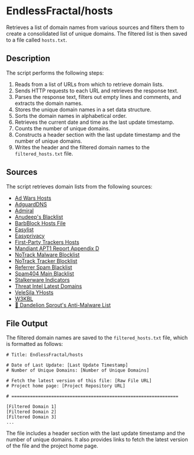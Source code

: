 # EndlessFractal/hosts

Retrieves a list of domain names from various sources and filters them to create a consolidated list of unique domains. The filtered list is then saved to a file called `hosts.txt`.

## Description

The script performs the following steps:

1. Reads from a list of URLs from which to retrieve domain lists.
2. Sends HTTP requests to each URL and retrieves the response text.
3. Parses the response text, filters out empty lines and comments, and extracts the domain names.
4. Stores the unique domain names in a set data structure.
5. Sorts the domain names in alphabetical order.
6. Retrieves the current date and time as the last update timestamp.
7. Counts the number of unique domains.
8. Constructs a header section with the last update timestamp and the number of unique domains.
9. Writes the header and the filtered domain names to the `filtered_hosts.txt` file.

## Sources

The script retrieves domain lists from the following sources:

- [Ad Wars Hosts](https://raw.githubusercontent.com/jdlingyu/ad-wars/master/hosts)
- [AdguardDNS](https://v.firebog.net/hosts/AdguardDNS.txt)
- [Admiral](https://v.firebog.net/hosts/Admiral.txt)
- [Anudeep's Blacklist](https://raw.githubusercontent.com/anudeepND/blacklist/master/adservers.txt)
- [BarbBlock Hosts File](https://paulgb.github.io/BarbBlock/blacklists/hosts-file.txt)
- [Easylist](https://v.firebog.net/hosts/Easylist.txt)
- [Easyprivacy](https://v.firebog.net/hosts/Easyprivacy.txt)
- [First-Party Trackers Hosts](https://hostfiles.frogeye.fr/firstparty-trackers-hosts.txt)
- [Mandiant APT1 Report Appendix D](https://bitbucket.org/ethanr/dns-blacklists/raw/8575c9f96e5b4a1308f2f12394abd86d0927a4a0/bad_lists/Mandiant_APT1_Report_Appendix_D.txt)
- [NoTrack Malware Blocklist](https://gitlab.com/quidsup/notrack-blocklists/-/raw/master/notrack-malware.txt)
- [NoTrack Tracker Blocklist](https://gitlab.com/quidsup/notrack-blocklists/-/raw/master/notrack-blocklist.txt)
- [Referrer Spam Blacklist](https://raw.githubusercontent.com/matomo-org/referrer-spam-blacklist/master/spammers.txt)
- [Spam404 Main Blacklist](https://raw.githubusercontent.com/Spam404/lists/master/main-blacklist.txt)
- [Stalkerware Indicators](https://raw.githubusercontent.com/AssoEchap/stalkerware-indicators/master/generated/hosts)
- [Threat Intel Latest Domains](https://osint.digitalside.it/Threat-Intel/lists/latestdomains.txt)
- [VeleSila YHosts](https://raw.githubusercontent.com/VeleSila/yhosts/master/hosts)
- [W3KBL](https://v.firebog.net/hosts/static/w3kbl.txt)
- [💊 Dandelion Sprout's Anti-Malware List](https://raw.githubusercontent.com/DandelionSprout/adfilt/master/Alternate%20versions%20Anti-Malware%20List/AntiMalwareHosts.txt)

## File Output

The filtered domain names are saved to the `filtered_hosts.txt` file, which is formatted as follows:

```
# Title: EndlessFractal/hosts 

# Date of Last Update: [Last Update Timestamp]
# Number of Unique Domains: [Number of Unique Domains]

# Fetch the latest version of this file: [Raw File URL]
# Project home page: [Project Repository URL]

# ===============================================================

[Filtered Domain 1]
[Filtered Domain 2]
[Filtered Domain 3]
...
```

The file includes a header section with the last update timestamp and the number of unique domains. It also provides links to fetch the latest version of the file and the project home page.
